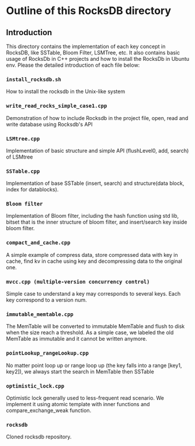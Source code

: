 # Outline of this RocksDB directory

## Introduction
This directory contains the implementation of each key concept in RocksDB, like SSTable, Bloom Filter, LSMTree, etc. It also contains basic usage of RocksDb in C++ projects and how to install the RocksDb in Ubuntu env. Please the detailed introduction of each file below:

### `install_rocksdb.sh`
How to install the rocksdb in the Unix-like system

### `write_read_rocks_simple_case1.cpp`
Demonstration of how to include Rocksdb in the project file, open, read and write database using Rocksdb's API

### `LSMtree.cpp`
Implementation of basic structure and simple API (flushLevel0, add, search) of LSMtree

### `SSTable.cpp`
Implementation of base SSTable (insert, search) and structure(data block, index for datablocks).

### `Bloom filter`
Implementation of Bloom filter, including the hash function using std lib, bitset that is the inner structure of bloom filter, and insert/search key inside bloom filter. 

### `compact_and_cache.cpp`
A simple example of compress data, store compressed data with key in cache, find kv in cache using key and decompressing data to the original one. 

### `mvcc.cpp (multiple-version concurrency control)`
Simple case to understand a key may corresponds to several keys. Each key correspond to a version num.

### `immutable_memtable.cpp`
The MemTable will be converted to immutable MemTable and flush to disk when the size reach a threshold. As a simple case, we labeled the old MemTable as immutable and it cannot be written anymore.

### `pointLookup_rangeLookup.cpp`
No matter point loop up or range loop up (the key falls into a range [key1, key2]), we always start the search in MemTable then SSTable

### `optimistic_lock.cpp`
Optimistic lock generally used to less-frequent read scenario. We implement it using atomic template with inner functions and compare_exchange_weak function.

### `rocksdb`
Cloned rocksdb repository. 
